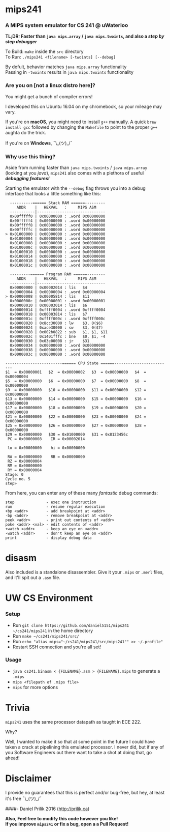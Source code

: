 # mips241
### A MIPS system emulator for CS 241 @ uWaterloo

**TL;DR: Faster than `java mips.array` / `java mips.twoints`, and also a
_step by step debugger_**

To Build: `make` inside the `src` directory<br>
To Run: `./mips241 <filename> [-twoints] [--debug]`

By defult, behavior matches `java mips.array` functionality<br>
Passing in `-twoints` results in `java mips.twoints` functionality

### Are you on [not a linux distro here]?

You might get a bunch of compiler errors!

I developed this on Ubuntu 16.04 on my chromebook, so your mileage may vary.

If you're on **macOS**, you might need to install `g++` manually.
A quick `brew install gcc` followed by changing the `Makefile` to point to the
proper `g++` aughta do the trick.

If you're on **Windows**, ¯\\\_(ツ)_/¯

### Why use this thing?

Aside from running faster than `java mips.twoints` / `java mips.array` (looking
at you *java*), `mips241` also comes with a plethora of useful ***debugging
features!***

Starting the emulator with the `--debug` flag throws you into a debug interface
that looks a little something like this:

```
  ----------====== Stack RAM ======---------
     ADDR    |   HEXVAL   :     MIPS ASM
  -----------|------------------------------
  0x00fffff0 | 0x00000000 : .word 0x00000000
  0x00fffff4 | 0x00000000 : .word 0x00000000
  0x00fffff8 | 0x00000000 : .word 0x00000000
  0x00fffffc | 0x00000000 : .word 0x00000000
> 0x01000000 | 0x00000000 : .word 0x00000000
  0x01000004 | 0x00000000 : .word 0x00000000
  0x01000008 | 0x00000000 : .word 0x00000000
  0x0100000c | 0x00000000 : .word 0x00000000
  0x01000010 | 0x00000000 : .word 0x00000000
  0x01000014 | 0x00000000 : .word 0x00000000
  0x01000018 | 0x00000000 : .word 0x00000000
  0x0100001c | 0x00000000 : .word 0x00000000

  ---------====== Program RAM ======--------
     ADDR    |   HEXVAL   :     MIPS ASM
  -----------|------------------------------
  0x00000000 | 0x00002014 : lis   $4
  0x00000004 | 0x00000004 : .word 0x00000004
> 0x00000008 | 0x00005814 : lis   $11
  0x0000000c | 0x00000001 : .word 0x00000001
  0x00000010 | 0x00003014 : lis   $6
  0x00000014 | 0xffff0004 : .word 0xffff0004
  0x00000018 | 0x00003814 : lis   $7
  0x0000001c | 0xffff000c : .word 0xffff000c
  0x00000020 | 0x8cc30000 : lw    $3, 0($6)
  0x00000024 | 0xace30000 : sw    $3, 0($7)
  0x00000028 | 0x002b0822 : sub   $1, $1, $11
  0x0000002c | 0x1401fffc : bne   $0, $1, -4
  0x00000030 | 0x03e00008 : jr    $31
  0x00000034 | 0x00000000 : .word 0x00000000
  0x00000038 | 0x00000000 : .word 0x00000000
  0x0000003c | 0x00000000 : .word 0x00000000

-------------------------====== CPU State ======-------------------------
$1  = 0x00000001   $2  = 0x00000002   $3  = 0x00000000   $4  = 0x00000004
$5  = 0x00000000   $6  = 0x00000000   $7  = 0x00000000   $8  = 0x00000000
$9  = 0x00000000   $10 = 0x00000000   $11 = 0x00000000   $12 = 0x00000000
$13 = 0x00000000   $14 = 0x00000000   $15 = 0x00000000   $16 = 0x00000000
$17 = 0x00000000   $18 = 0x00000000   $19 = 0x00000000   $20 = 0x00000000
$21 = 0x00000000   $22 = 0x00000000   $23 = 0x00000000   $24 = 0x00000000
$25 = 0x00000000   $26 = 0x00000000   $27 = 0x00000000   $28 = 0x00000000
$29 = 0x00000000   $30 = 0x01000000   $31 = 0x8123456c
 PC = 0x00000008    IR = 0x00002014

 lo = 0x00000000    hi = 0x00000000

 RA = 0x00000000    RB = 0x00000000
 RZ = 0x00000004
 RM = 0x00000000
 RY = 0x00000004
Stage: 0
Cycle no. 5
step>

```

From here, you can enter any of these many *fantastic* debug commands:

```
step              - exec one instruction
run               - resume regular execution
+bp <addr>        - add breakpoint at <addr>
-bp <addr>        - remove breakpoint at <addr>
peek <addr>       - print out contents of <addr>
poke <addr> <val> - edit contents of <addr>
+watch <addr>     - keep an eye on <addr>
-watch <addr>     - don't keep an eye on <addr>
print             - display debug data
```

# disasm

Also included is a standalone disassembler. Give it your `.mips` or `.merl`
files, and it'll spit out a `.asm` file.


# UW CS Environment

### Setup
* Run `git clone https://github.com/daniel5151/mips241 ~/cs241/mips241` in the home directory
* Run `make ~/cs241/mips241/src/`
* Run `echo "alias mips="~/cs241/mips241/src/mips241"" >> ~/.profile"`
* Restart SSH connection and you're all set!

### Usage
* `java cs241.binasm < {FILENAME}.asm > {FILENAME}.mips` to generate a `.mips`
* `mips <filepath of .mips file>`
* `mips` for more options

# Trivia

`mips241` uses the same processor datapath as taught in ECE 222.

Why?

Well, I wanted to make it so that at some point in the future I could have taken
a crack at pipelining this emulated processor. I never did, but if any of you
Software Engineers out there want to take a shot at doing that, go ahead!

# Disclaimer

I provide no guarantees that this is perfect and/or bug-free, but hey, at least
it's free ¯\\\_(ツ)\_/¯

####\- Daniel Prilik 2016 (http://prilik.ca)

**Also, Feel free to modify this code however you like!<br>
If you improve `mips241` or fix a bug, open a a Pull Request!**

